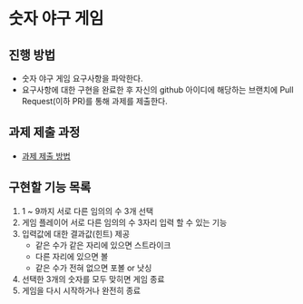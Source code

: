 # 숫자 야구 게임
## 진행 방법
* 숫자 야구 게임 요구사항을 파악한다.
* 요구사항에 대한 구현을 완료한 후 자신의 github 아이디에 해당하는 브랜치에 Pull Request(이하 PR)를 통해 과제를 제출한다.

## 과제 제출 과정
* [과제 제출 방법](https://github.com/next-step/nextstep-docs/tree/master/precourse)

## 구현할 기능 목록
1. 1 ~ 9까지 서로 다른 임의의 수 3개 선택
2. 게임 플레이어 서로 다른 임의의 수 3자리 입력 할 수 있는 기능
3. 입력값에 대한 결과값(힌트) 제공
    * 같은 수가 같은 자리에 있으면 스트라이크
    * 다른 자리에 있으면 볼
    * 같은 수가 전혀 없으면 포볼 or 낫싱
4. 선택한 3개의 숫자를 모두 맞히면 게임 종료
5. 게임을 다시 시작하거나 완전히 종료
